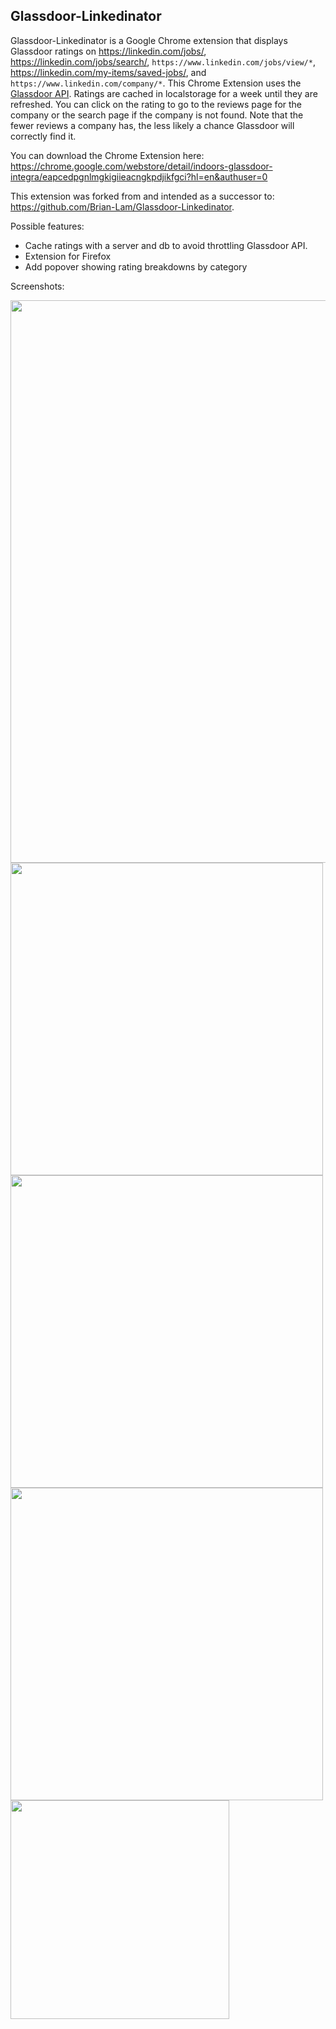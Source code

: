 ## Glassdoor-Linkedinator
Glassdoor-Linkedinator is a Google Chrome extension that displays Glassdoor ratings on https://linkedin.com/jobs/, https://linkedin.com/jobs/search/, `https://www.linkedin.com/jobs/view/*`, https://linkedin.com/my-items/saved-jobs/, and `https://www.linkedin.com/company/*`. This Chrome Extension uses the [Glassdoor API](http://www.glassdoor.com/api/index.htm). Ratings are cached in localstorage for a week until they are refreshed. You can click on the rating to go to the reviews page for the company or the search page if the company is not found. Note that the fewer reviews a company has, the less likely a chance Glassdoor will correctly find it.

You can download the Chrome Extension here: https://chrome.google.com/webstore/detail/indoors-glassdoor-integra/eapcedpgnlmgkigiieacngkpdjikfgci?hl=en&authuser=0

This extension was forked from and intended as a successor to: https://github.com/Brian-Lam/Glassdoor-Linkedinator.

Possible features:
* Cache ratings with a server and db to avoid throttling Glassdoor API.
* Extension for Firefox
* Add popover showing rating breakdowns by category

Screenshots:

<img src="https://i.imgur.com/bvHg5g5.jpg" width="900">
<img src="https://i.imgur.com/hoXH8Qi.jpg" width="500">
<img src="https://i.imgur.com/hrN1Mq5.jpg" width="500">
<img src="https://i.imgur.com/kx5S6co.jpg" width="500">
<img src="https://i.imgur.com/AaU2Lt3.jpg" height="350">
